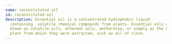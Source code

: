```yaml
---
name: reconstituted oil
id: reconstituted-oil
description: Essential oil is a concentrated hydrophobic liquid
  containing  volatile chemical compounds from plants. Essential oils are also
  known as volatile oils, ethereal oils, aetherolea, or simply as the oil of the
  plant from which they were extracted, such as oil of clove.
---
```

